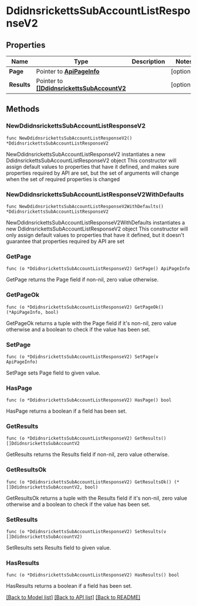 # DdidnsrickettsSubAccountListResponseV2

## Properties

Name | Type | Description | Notes
------------ | ------------- | ------------- | -------------
**Page** | Pointer to [**ApiPageInfo**](ApiPageInfo.md) |  | [optional] 
**Results** | Pointer to [**[]DdidnsrickettsSubAccountV2**](DdidnsrickettsSubAccountV2.md) |  | [optional] 

## Methods

### NewDdidnsrickettsSubAccountListResponseV2

`func NewDdidnsrickettsSubAccountListResponseV2() *DdidnsrickettsSubAccountListResponseV2`

NewDdidnsrickettsSubAccountListResponseV2 instantiates a new DdidnsrickettsSubAccountListResponseV2 object
This constructor will assign default values to properties that have it defined,
and makes sure properties required by API are set, but the set of arguments
will change when the set of required properties is changed

### NewDdidnsrickettsSubAccountListResponseV2WithDefaults

`func NewDdidnsrickettsSubAccountListResponseV2WithDefaults() *DdidnsrickettsSubAccountListResponseV2`

NewDdidnsrickettsSubAccountListResponseV2WithDefaults instantiates a new DdidnsrickettsSubAccountListResponseV2 object
This constructor will only assign default values to properties that have it defined,
but it doesn't guarantee that properties required by API are set

### GetPage

`func (o *DdidnsrickettsSubAccountListResponseV2) GetPage() ApiPageInfo`

GetPage returns the Page field if non-nil, zero value otherwise.

### GetPageOk

`func (o *DdidnsrickettsSubAccountListResponseV2) GetPageOk() (*ApiPageInfo, bool)`

GetPageOk returns a tuple with the Page field if it's non-nil, zero value otherwise
and a boolean to check if the value has been set.

### SetPage

`func (o *DdidnsrickettsSubAccountListResponseV2) SetPage(v ApiPageInfo)`

SetPage sets Page field to given value.

### HasPage

`func (o *DdidnsrickettsSubAccountListResponseV2) HasPage() bool`

HasPage returns a boolean if a field has been set.

### GetResults

`func (o *DdidnsrickettsSubAccountListResponseV2) GetResults() []DdidnsrickettsSubAccountV2`

GetResults returns the Results field if non-nil, zero value otherwise.

### GetResultsOk

`func (o *DdidnsrickettsSubAccountListResponseV2) GetResultsOk() (*[]DdidnsrickettsSubAccountV2, bool)`

GetResultsOk returns a tuple with the Results field if it's non-nil, zero value otherwise
and a boolean to check if the value has been set.

### SetResults

`func (o *DdidnsrickettsSubAccountListResponseV2) SetResults(v []DdidnsrickettsSubAccountV2)`

SetResults sets Results field to given value.

### HasResults

`func (o *DdidnsrickettsSubAccountListResponseV2) HasResults() bool`

HasResults returns a boolean if a field has been set.


[[Back to Model list]](../README.md#documentation-for-models) [[Back to API list]](../README.md#documentation-for-api-endpoints) [[Back to README]](../README.md)


